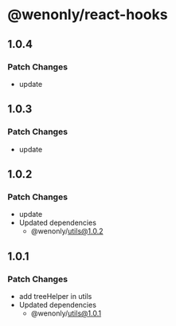 # @wenonly/react-hooks

## 1.0.4

### Patch Changes

- update

## 1.0.3

### Patch Changes

- update

## 1.0.2

### Patch Changes

- update
- Updated dependencies
  - @wenonly/utils@1.0.2

## 1.0.1

### Patch Changes

- add treeHelper in utils
- Updated dependencies
  - @wenonly/utils@1.0.1
